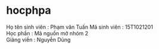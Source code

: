 # hocphpa
Họ tên sinh viên : Phạm văn Tuấn 
Mã sinh viên : 15T1021201  
Học phần : Mã nguồn mở nhóm 2  
Giảng viền : Nguyễn Dũng  
